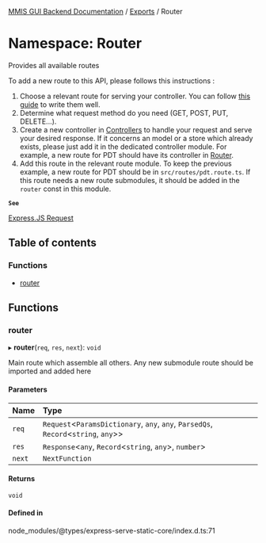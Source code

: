 [MMIS GUI Backend Documentation](../README.md) / [Exports](../modules.md) / Router

# Namespace: Router

Provides all available routes

To add a new route to this API, please follows this instructions :

1. Choose a relevant route for serving your controller. You can follow [this guide](https://restfulapi.net/resource-naming/) to write them well.
2. Determine what request method do you need (GET, POST, PUT, DELETE...).
3. Create a new controller in [Controllers](Controllers.md) to handle your request and serve your desired response. If it concerns an model or a store which already exists, please just add it in the dedicated controller module. For example, a new route for PDT should have its controller in [Router](Router.md).
4. Add this route in the relevant route module. To keep the previous example, a new route for PDT should be in `src/routes/pdt.route.ts`. If this route needs a new route submodules, it should be added in the `router` const in this module.

**`See`**

[Express.JS Request](https://expressjs.com/en/4x/api.html#app)

## Table of contents

### Functions

-   [router](Router.md#router)

## Functions

### router

▸ **router**(`req`, `res`, `next`): `void`

Main route which assemble all others. Any new submodule route should be imported and added here

#### Parameters

| Name   | Type                                                                                 |
| :----- | :----------------------------------------------------------------------------------- |
| `req`  | `Request`<`ParamsDictionary`, `any`, `any`, `ParsedQs`, `Record`<`string`, `any`\>\> |
| `res`  | `Response`<`any`, `Record`<`string`, `any`\>, `number`\>                             |
| `next` | `NextFunction`                                                                       |

#### Returns

`void`

#### Defined in

node_modules/@types/express-serve-static-core/index.d.ts:71
